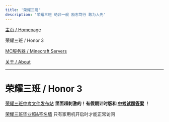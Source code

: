 ```yaml
---
title: '荣耀三班'
description: '荣耀三班 绝非一般 励志笃行 敢为人先'
---
```


[主页 / Homepage](http://zhilu.fun)

荣耀三班 / Honor 3

[MC服务器 / Minecraft Servers](http://zhilu.fun/mc)

[关于 / About](http://zhilu.fun/about)

------

# 荣耀三班 / Honor 3

[荣耀三班中考文件发布站](http://file.zhilu.fun) **里面超刺激的！有假期计时版和 [中考试题答案](http://mp.weixin.qq.com/s?__biz=MzAxODI2NTIyMw==&mid=2452997479&idx=1&sn=61068a8c7cddec76ccfe3faf0b6c8586&chksm=8c19808fbb6e09999af5844394650385483a5da08041a67dceaf0a4acd4abdfe4bce52e2b8e8&mpshare=1&scene=23&srcid=0705BlrVcQpfWB6PuO5tQP2z#rd) ！**

[荣耀三班毕业照&签名墙](http://HONOR3.zhilu.fun:1903) 只有家用机开启时才能正常访问